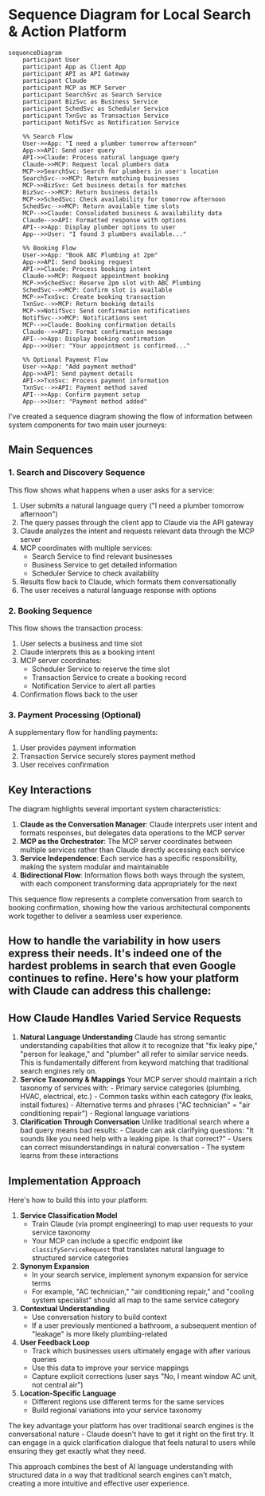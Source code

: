 # Sequence Diagram for Local Search & Action Platform

```mermaid
sequenceDiagram
    participant User
    participant App as Client App
    participant API as API Gateway
    participant Claude
    participant MCP as MCP Server
    participant SearchSvc as Search Service
    participant BizSvc as Business Service
    participant SchedSvc as Scheduler Service
    participant TxnSvc as Transaction Service
    participant NotifSvc as Notification Service

    %% Search Flow
    User->>App: "I need a plumber tomorrow afternoon"
    App->>API: Send user query
    API->>Claude: Process natural language query
    Claude->>MCP: Request local plumbers data
    MCP->>SearchSvc: Search for plumbers in user's location
    SearchSvc-->>MCP: Return matching businesses
    MCP->>BizSvc: Get business details for matches
    BizSvc-->>MCP: Return business details
    MCP->>SchedSvc: Check availability for tomorrow afternoon
    SchedSvc-->>MCP: Return available time slots
    MCP-->>Claude: Consolidated business & availability data
    Claude-->>API: Formatted response with options
    API-->>App: Display plumber options to user
    App-->>User: "I found 3 plumbers available..."

    %% Booking Flow
    User->>App: "Book ABC Plumbing at 2pm"
    App->>API: Send booking request
    API->>Claude: Process booking intent
    Claude->>MCP: Request appointment booking
    MCP->>SchedSvc: Reserve 2pm slot with ABC Plumbing
    SchedSvc-->>MCP: Confirm slot is available
    MCP->>TxnSvc: Create booking transaction
    TxnSvc-->>MCP: Return booking details
    MCP->>NotifSvc: Send confirmation notifications
    NotifSvc-->>MCP: Notifications sent
    MCP-->>Claude: Booking confirmation details
    Claude-->>API: Format confirmation message
    API-->>App: Display booking confirmation
    App-->>User: "Your appointment is confirmed..."

    %% Optional Payment Flow
    User->>App: "Add payment method"
    App->>API: Send payment details
    API->>TxnSvc: Process payment information
    TxnSvc-->>API: Payment method saved
    API-->>App: Confirm payment setup
    App-->>User: "Payment method added"
```

I've created a sequence diagram showing the flow of information between system components for two main user journeys:

## Main Sequences

### 1. Search and Discovery Sequence

This flow shows what happens when a user asks for a service:

1. User submits a natural language query ("I need a plumber tomorrow afternoon")
2. The query passes through the client app to Claude via the API gateway
3. Claude analyzes the intent and requests relevant data through the MCP server
4. MCP coordinates with multiple services:
   - Search Service to find relevant businesses
   - Business Service to get detailed information
   - Scheduler Service to check availability
5. Results flow back to Claude, which formats them conversationally
6. The user receives a natural language response with options

### 2. Booking Sequence

This flow shows the transaction process:

1. User selects a business and time slot
2. Claude interprets this as a booking intent
3. MCP server coordinates:
   - Scheduler Service to reserve the time slot
   - Transaction Service to create a booking record
   - Notification Service to alert all parties
4. Confirmation flows back to the user

### 3. Payment Processing (Optional)

A supplementary flow for handling payments:

1. User provides payment information
2. Transaction Service securely stores payment method
3. User receives confirmation

## Key Interactions

The diagram highlights several important system characteristics:

1. **Claude as the Conversation Manager**: Claude interprets user intent and formats responses, but delegates data operations to the MCP server
2. **MCP as the Orchestrator**: The MCP server coordinates between multiple services rather than Claude directly accessing each service
3. **Service Independence**: Each service has a specific responsibility, making the system modular and maintainable
4. **Bidirectional Flow**: Information flows both ways through the system, with each component transforming data appropriately for the next

This sequence flow represents a complete conversation from search to booking confirmation, showing how the various architectural components work together to deliver a seamless user experience.

## How to handle the variability in how users express their needs. It's indeed one of the hardest problems in search that even Google continues to refine. Here's how your platform with Claude can address this challenge:

## How Claude Handles Varied Service Requests

1. **Natural Language Understanding**
   Claude has strong semantic understanding capabilities that allow it to recognize that "fix leaky pipe," "person for leakage," and "plumber" all refer to similar service needs. This is fundamentally different from keyword matching that traditional search engines rely on.
2. **Service Taxonomy & Mappings**
   Your MCP server should maintain a rich taxonomy of services with: - Primary service categories (plumbing, HVAC, electrical, etc.) - Common tasks within each category (fix leaks, install fixtures) - Alternative terms and phrases ("AC technician" = "air conditioning repair") - Regional language variations
3. **Clarification Through Conversation**
   Unlike traditional search where a bad query means bad results: - Claude can ask clarifying questions: "It sounds like you need help with a leaking pipe. Is that correct?" - Users can correct misunderstandings in natural conversation - The system learns from these interactions

## Implementation Approach

Here's how to build this into your platform:

1. **Service Classification Model**
   - Train Claude (via prompt engineering) to map user requests to your service taxonomy
   - Your MCP can include a specific endpoint like `classifyServiceRequest` that translates natural language to structured service categories
2. **Synonym Expansion**
   - In your search service, implement synonym expansion for service terms
   - For example, "AC technician," "air conditioning repair," and "cooling system specialist" should all map to the same service category
3. **Contextual Understanding**
   - Use conversation history to build context
   - If a user previously mentioned a bathroom, a subsequent mention of "leakage" is more likely plumbing-related
4. **User Feedback Loop**
   - Track which businesses users ultimately engage with after various queries
   - Use this data to improve your service mappings
   - Capture explicit corrections (user says "No, I meant window AC unit, not central air")
5. **Location-Specific Language**
   - Different regions use different terms for the same services
   - Build regional variations into your service taxonomy

The key advantage your platform has over traditional search engines is the conversational nature - Claude doesn't have to get it right on the first try. It can engage in a quick clarification dialogue that feels natural to users while ensuring they get exactly what they need.

This approach combines the best of AI language understanding with structured data in a way that traditional search engines can't match, creating a more intuitive and effective user experience.
